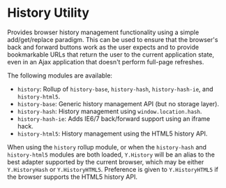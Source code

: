 History Utility
===============

Provides browser history management functionality using a simple
add/get/replace paradigm. This can be used to ensure that the browser's back
and forward buttons work as the user expects and to provide bookmarkable
URLs that return the user to the current application state, even in an Ajax
application that doesn't perform full-page refreshes.

The following modules are available:

  * `history`: Rollup of `history-base`, `history-hash`, `history-hash-ie`, and 
    `history-html5`.
  * `history-base`: Generic history management API (but no storage layer).
  * `history-hash`: History management using `window.location.hash`.
  * `history-hash-ie`: Adds IE6/7 back/forward support using an iframe hack.
  * `history-html5`: History management using the HTML5 history API.

When using the `history` rollup module, or when the `history-hash` and
`history-html5` modules are both loaded, `Y.History` will be an alias to the
best adapter supported by the current browser, which may be either
`Y.HistoryHash` or `Y.HistoryHTML5`. Preference is given to `Y.HistoryHTML5` if
the browser supports the HTML5 history API.
